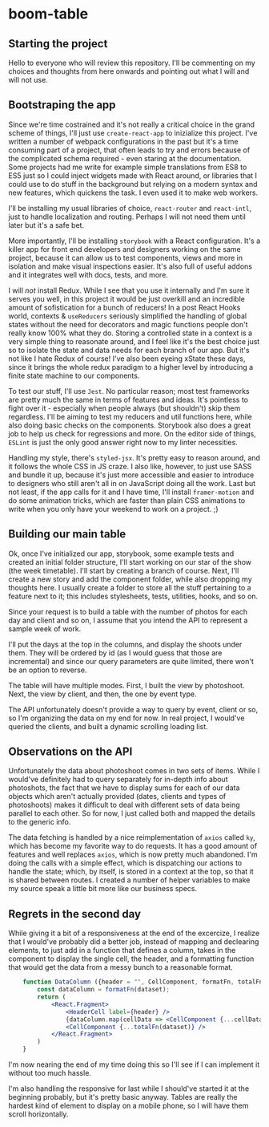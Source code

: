 # boom-table

## Starting the project

Hello to everyone who will review this repository. I'll be commenting on my choices and thoughts from here onwards and pointing out what I will and will not use.

## Bootstraping the app

Since we're time costrained and it's not really a critical choice in the grand scheme of things, I'll just use `create-react-app` to inizialize this project. I've written a number of webpack configurations in the past but it's a time consuming part of a project, that often leads to try and errors because of the complicated schema required - even staring at the documentation. Some projects had me write for example simple translations from ES8 to ES5 just so I could inject widgets made with React around, or libraries that I could use to do stuff in the background but relying on a modern syntax and new features, which quickens the task. I even used it to make web workers.

I'll be installing my usual libraries of choice, `react-router` and `react-intl`, just to handle localization and routing. Perhaps I will not need them until later but it's a safe bet.

More importantly, I'll be installing `storybook` with a React configuration. It's a killer app for front end developers and designers working on the same project, because it can allow us to test components, views and more in isolation and make visual inspections easier. It's also full of useful addons and it integrates well with docs, tests, and more.

I will _not_ install Redux. While I see that you use it internally and I'm sure it serves you well, in this project it would be just overkill and an incredible amount of sofistication for a bunch of reducers! In a post React Hooks world, contexts & `useReducers` seriously simplified the handling of global states without the need for decorators and magic functions people don't really know 100% what they do. Storing a controlled state in a context is a very simple thing to reasonate around, and I feel like it's the best choice just so to isolate the state and data needs for each branch of our app. But it's not like I hate Redux of course! I've also been eyeing xState these days, since it brings the whole redux paradigm to a higher level by introducing a finite state machine to our components.

To test our stuff, I'll use `Jest`. No particular reason; most test frameworks are pretty much the same in terms of features and ideas. It's pointless to fight over it - especially when people always (but shouldn't) skip them regardless. I'll be aiming to test my reducers and util functions here, while also doing basic checks on the components. Storybook also does a great job to help us check for regressions and more. On the editor side of things, `ESLint` is just the only good answer right now to my linter necessities.

Handling my style, there's `styled-jsx`. It's pretty easy to reason around, and it follows the whole CSS in JS craze. I also like, however, to just use SASS and bundle it up, because it's just more accessible and easier to introduce to designers who still aren't all in on JavaScript doing all the work. Last but not least, if the app calls for it and I have time, I'll install `framer-motion` and do some animation tricks, which are faster than plain CSS animations to write when you only have your weekend to work on a project. ;)

## Building our main table

Ok, once I've initialized our app, storybook, some example tests and created an initial folder structure, I'll start working on our star of the show (the week timetable). I'll start by creating a branch of course. Next, I'll create a new story and add the component folder, while also dropping my thoughts here. I usually create a folder to store all the stuff pertaining to a feature next to it; this includes stylesheets, tests, utilities, hooks, and so on.

Since your request is to build a table with the number of photos for each day and client and so on, I assume that you intend the API to represent a sample week of work.

I'll put the days at the top in the columns, and display the shoots under them. They will be ordered by id (as I would guess that those are incremental) and since our query parameters are quite limited, there won't be an option to reverse.

The table will have multiple modes. First, I built the view by photoshoot. Next, the view by client, and then, the one by event type.

The API unfortunately doesn't provide a way to query by event, client or so, so I'm organizing the data on my end for now. In real project, I would've queried the clients, and built a dynamic scrolling loading list.

## Observations on the API

Unfortunately the data about photoshoot comes in two sets of items. While I would've definitely had to query separately for in-depth info about photoshots, the fact that we have to display sums for each of our data objects which aren't actually provided (dates, clients and types of photoshoots) makes it difficult to deal with different sets of data being parallel to each other. So for now, I just called both and mapped the details to the generic info.

The data fetching is handled by a nice reimplementation of `axios` called `ky`, which has become my favorite way to do requests. It has a good amount of features and well replaces `axios`, which is now pretty much abandoned. I'm doing the calls with a simple effect, which is dispatching our actions to handle the state; which, by itself, is stored in a context at the top, so that it is shared between routes. I created a number of helper variables to make my source speak a little bit more like our business specs.

## Regrets in the second day

While giving it a bit of a responsiveness at the end of the excercize, I realize that I would've probably did a better job, instead of mapping and declearing elements, to just add in a function that defines a column, takes in the component to display the single cell, the header, and a formatting function that would get the data from a messy bunch to a reasonable format.

```jsx
    function DataColumn ({header = "", CellComponent, formatFn, totalFn, dataset = []}) {
        const dataColumn = formatFn(dataset);
        return (
            <React.Fragment>
                <HeaderCell label={header} />
                {dataColumn.map(cellData => <CellComponent {...cellData} />)}
                <CellComponent {...totalFn(dataset)} />
            </React.Fragment>
        )
    }
```

I'm now nearing the end of my time doing this so I'll see if I can implement it without too much hassle. 

I'm also handling the responsive for last while I should've started it at the beginning probably, but it's pretty basic anyway. Tables are really the hardest kind of element to display on a mobile phone, so I will have them scroll horizontally.
